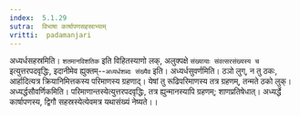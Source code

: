 ```yaml
---
index:  5.1.29
sutra:  विभाषा कार्षापणसहस्राभ्याम्
vritti:  padamanjari
---
```


अध्यर्धसहस्रमिति। `शतमानविशतिक` इति विहितस्याणो लक्, अलुक्पक्षे `संख्यायाः संवत्सरसंख्यस्य च` इत्युत्तरपदवृद्धिः, इदानीमेव ह्युक्तम्--`अध्यर्धशब्दः संख्यैव` इति।
अध्यर्धसुवर्णमिति। ठञो लुग्, न तु ठकः, आर्हादित्यत्र क्रियानिमित्तकस्य परिमाणस्य ग्रहणाद्। येषां तु रूढिपरिमाणस्य तत्र ग्रहणम्, तन्मते ठको लुक्। अध्यर्द्धसौवर्णिकमिति। परिमाणान्तस्येत्युत्तरपदवृद्धिः, तत्र ह्युन्मानस्यापि ग्रहणम्; शाणप्रतिषेधात्। अध्यर्द्धे कार्षापणस्य, द्विगौ सहस्रस्येत्येवमत्र यथासंख्यं नेष्यते।।

